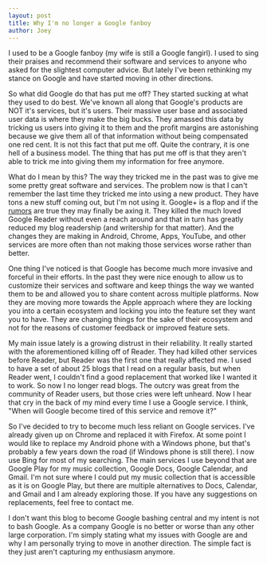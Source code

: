 ```yaml
---
layout: post
title: Why I'm no longer a Google fanboy
author: Joey
---
```

I used to be a Google fanboy (my wife is still a Google fangirl). I used to sing their praises and recommend their software and services to anyone who asked for the slightest computer advice. But lately I've been rethinking my stance on Google and have started moving in other directions.

So what did Google do that has put me off? They started sucking at what they used to do best. We've known all along that Google's products are NOT it's services, but it's users. Their massive user base and associated user data is where they make the big bucks. They amassed this data by tricking us users into giving it to them and the profit margins are astonishing because we give them all of that information without being compensated one red cent. It is not this fact that put me off. Quite the contrary, it is one hell of a business model. The thing that has put me off is that they aren't able to trick me into giving them my information for free anymore.

What do I mean by this? The way they tricked me in the past was to give me some pretty great software and services. The problem now is that I can't remember the last time they tricked me into using a new product. They have tons a new stuff coming out, but I'm not using it. Google+ is a flop and if the <a href="http://arstechnica.com/gadgets/2014/04/report-google-to-end-forced-g-integration-drastically-cut-division-resources/" target="_blank">rumors</a> are true they may finally be axing it. They killed the much loved Google Reader without even a reach around and that in turn has greatly reduced my blog readership (and writership for that matter). And the changes they are making in Android, Chrome, Apps, YouTube, and other services are more often than not making those services worse rather than better.

One thing I've noticed is that Google has become much more invasive and forceful in their efforts. In the past they were nice enough to allow us to customize their services and software and keep things the way we wanted them to be and allowed you to share content across multiple platforms. Now they are moving more towards the Apple approach where they are locking you into a certain ecosystem and locking you into the feature set they want you to have. They are changing things for the sake of their ecosystem and not for the reasons of customer feedback or improved feature sets.

My main issue lately is a growing distrust in their reliability. It really started with the aforementioned killing off of Reader. They had killed other services before Reader, but Reader was the first one that really affected me. I used to have a set of about 25 blogs that I read on a regular basis, but when Reader went, I couldn't find a good replacement that worked like I wanted it to work. So now I no longer read blogs. The outcry was great from the community of Reader users, but those cries were left unheard. Now I hear that cry in the back of my mind every time I use a Google service. I think, "When will Google become tired of this service and remove it?"

So I've decided to try to become much less reliant on Google services. I've already given up on Chrome and replaced it with Firefox. At some point I would like to replace my Android phone with a Windows phone, but that's probably a few years down the road (if Windows phone is still there). I now use Bing for most of my searching. The main services I use beyond that are Google Play for my music collection, Google Docs, Google Calendar, and Gmail. I'm not sure where I could put my music collection that is accessible as it is on Google Play, but there are multiple alternatives to Docs, Calendar, and Gmail and I am already exploring those. If you have any suggestions on replacements, feel free to contact me.

I don't want this blog to become Google bashing central and my intent is not to bash Google. As a company Google is no better or worse than any other large corporation. I'm simply stating what my issues with Google are and why I am personally trying to move in another direction. The simple fact is they just aren't capturing my enthusiasm anymore.
